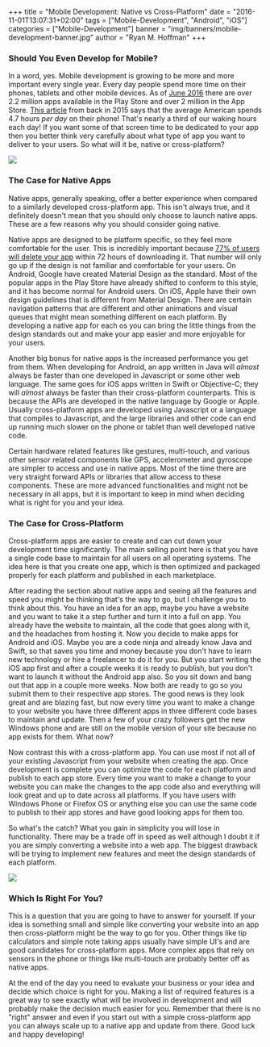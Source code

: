 +++
title = "Mobile Development: Native vs Cross-Platform"
date = "2016-11-01T13:07:31+02:00"
tags = ["Mobile-Development", "Android", "iOS"]
categories = ["Mobile-Development"]
banner = "img/banners/mobile-development-banner.jpg"
author = "Ryan M. Hoffman"
+++

### Should You Even Develop for Mobile?
In a word, yes. Mobile development is growing to be more and more important every single year. Every day
people spend more time on their phones, tablets and other mobile devices. As of
[June 2016](https://www.statista.com/statistics/276623/number-of-apps-available-in-leading-app-stores/)
there are over 2.2 million apps available in the Play Store and over 2 million in the App Store.
[This article](http://www.digitaltrends.com/mobile/informate-report-social-media-smartphone-use/) from
back in 2015 says that the average American spends 4.7 hours *per day* on their phone! That's nearly a
third of our waking hours each day! If you want some of that screen time to be dedicated to your app then
you better think very carefully about what type of app you want to deliver to your users. So what will it
be, native or cross-platform?

![](/img/banners/mobile-development.jpg)

### The Case for Native Apps
Native apps, generally speaking, offer a better experience when compared to a similarly developed
cross-platform app. This isn't always true, and it definitely doesn't mean that you should only choose to
launch native apps. These are a few reasons why you should consider going native.

Native apps are designed to be platform specific, so they feel more comfortable for the user. This is
incredibly important because [77% of users will delete your app](http://andrewchen.co/new-data-shows-why-losing-80-of-your-mobile-users-is-normal-and-that-the-best-apps-do-much-better/?utm_content=buffere4fa2&utm_medium=twitter.com&utm_source=social&utm_campaign=buffer)
within 72 hours of downloading it. That number will only go up if the design is not familiar and
comfortable for your users. On Android, Google have created Material Design as the standard. Most of the
popular apps in the Play Store have already shifted to conform to this style, and it has become normal for
Android users. On iOS, Apple have their own design guidelines that is different from Material Design.
There are certain navigation patterns that are different and other animations and visual queues that might
mean something different on each platform. By developing a native app for each os you can bring the little
things from the design standards out and make your app easier and more enjoyable for your users.

Another big bonus for native apps is the increased performance you get from them. When developing for
Android, an app written in Java will *almost* always be faster than one developed in Javascript or some
other web language. The same goes for iOS apps written in Swift or Objective-C; they will *almost* always
be faster than their cross-platform counterparts. This is because the APIs are developed in the native
language by Google or Apple. Usually cross-platform apps are developed using Javascript or a language
that compiles to Javascript, and the large libraries and other code can end up running much slower on
the phone or tablet than well developed native code.

Certain hardware related features like gestures, multi-touch, and various other sensor related components
like GPS, accelerometer and gyroscope are simpler to access and use in native apps. Most of the time
there are very straight forward APIs or libraries that allow access to these components. These are more
advanced functionalities and might not be necessary in all apps, but it is important to keep in mind when
deciding what is right for you and your idea.

### The Case for Cross-Platform
Cross-platform apps are easier to create and can cut down your development time significantly. The main
selling point here is that you have a single code base to maintain for all users on all operating systems.
The idea here is that you create one app, which is then optimized and packaged properly for each platform
and published in each marketplace.

After reading the section about native apps and seeing all the features and speed you might be thinking
that's the way to go, but I challenge you to think about this. You have an idea for an app, maybe you
have a website and you want to take it a step further and turn it into a full on app. You already have
the website to maintain, all the code that goes along with it, and the headaches from hosting it. Now you
decide to make apps for Android and iOS. Maybe you are a code ninja and already know Java and Swift, so
that saves you time and money because you don't have to learn new technology or hire a freelancer to do
it for you. But you start writing the iOS app first and after a couple weeks it is ready to publish, but
you don't want to launch it without the Android app also. So you sit down and bang out that app in a
couple more weeks. Now both are ready to go so you submit them to their respective app stores. The good
news is they look great and are blazing fast, but now every time you want to make a change to your
website you have three different apps in three different code bases to maintain and update. Then a few
of your crazy followers get the new Windows phone and are still on the mobile version of your site
because no app exists for them. What now?

Now contrast this with a cross-platform app. You can use most if not all of your existing Javascript
from your website when creating the app. Once development is complete you can optimize the code for each
platform and publish to each app store. Every time you want to make a change to your website you can make
the changes to the app code also and everything will look great and up to date across all platforms. If
you have users with Windows Phone or Firefox OS or anything else you can use the same code to publish to
their app stores and have good looking apps for them too.

So what's the catch? What you gain in simplicity you will lose in functionality. There may be a trade off
in speed as well although I doubt it if you are simply converting a website into a web app. The biggest
drawback will be trying to implement new features and meet the design standards of each platform.

![](/img/banners/mobile-development-2.png)

### Which Is Right For You?
This is a question that you are going to have to answer for yourself. If your idea is something small and
simple like converting your website into an app then cross-platform might be the way to go for you. Other
things like tip calculators and simple note taking apps usually have simple UI's and are good candidates
for cross-platform apps. More complex apps that rely on sensors in the phone or things like multi-touch
are probably better off as native apps.

At the end of the day you need to evaluate your business or your idea and decide which choice is right
for you. Making a list of required features is a great way to see exactly what will be involved in
development and will probably make the decision much easier for you. Remember that there is no "right"
answer and even if you start out with a simple cross-platform app you can always scale up to a native app
and update from there. Good luck and happy developing!
